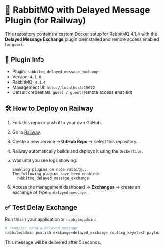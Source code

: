 # 🚀 RabbitMQ with Delayed Message Plugin (for Railway)

This repository contains a custom Docker setup for RabbitMQ 4.1.4
with the **Delayed Message Exchange** plugin preinstalled and remote access enabled for `guest`.

## 🧩 Plugin Info

- Plugin: `rabbitmq_delayed_message_exchange`
- Version: `4.1.0`
- RabbitMQ: `4.1.4`
- Management UI: `http://localhost:15672`
- Default credentials: `guest / guest` (remote access enabled)

## 🛠 How to Deploy on Railway

1. Fork this repo or push it to your own GitHub.
2. Go to [Railway](https://railway.app).
3. Create a new service → **GitHub Repo** → select this repository.
4. Railway automatically builds and deploys it using the `Dockerfile`.
5. Wait until you see logs showing:

   ```
   Enabling plugins on node rabbit@...
   The following plugins have been enabled:
     rabbitmq_delayed_message_exchange
   ```

6. Access the management dashboard → **Exchanges** → create an exchange of type `x-delayed-message`.

## ✅ Test Delay Exchange

Run this in your application or `rabbitmqadmin`:

```bash
# Example: send a delayed message
rabbitmqadmin publish exchange=delayed_exchange routing_key=test payload="hello world"   properties='{"headers":{"x-delay":5000}}'
```

This message will be delivered after 5 seconds.
